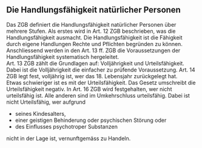 ## Die Handlungsfähigkeit natürlicher Personen

Das ZGB definiert die Handlungsfähigkeit natürlicher Personen über
mehrere Stufen. Als erstes wird in Art. 12 ZGB beschrieben, was die
Handlungsfähigkeit ausmacht. Die Handlungsfähigkeit ist die Fähigkeit
durch eigene Handlungen Rechte und Pflichten begründen zu können.
Anschliessend werden in den Art. 13 ff. ZGB die Voraussetzungen der
Handlungsfähigkeit systematisch hergeleitet.  
Art. 13 ZGB zählt die Grundlagen auf: Volljährigkeit und
Urteilsfähigkeit.  
Dabei ist die Volljährigkeit die einfacher zu prüfende Voraussetzung.
Art. 14 ZGB legt fest, volljährig ist, wer das 18. Lebensjahr
zurückgelegt hat.  
Etwas schwieriger ist es mit der Urteilsfähigkeit. Das Gesetz umschreibt
die Urteilsfähigkeit negativ. In Art. 16 ZGB wird festgehalten, wer
nicht urteilsfähig ist. Alle anderen sind im Umkehrschluss urteilsfähig.
Dabei ist nicht Urteilsfähig, wer aufgrund

* seines Kindesalters,
* einer geistigen Behinderung oder psychischen Störung oder
* des Einflusses psychotroper Substanzen

nicht in der Lage ist, vernunftgemäss zu Handeln.
